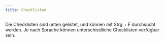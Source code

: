 ```yaml
---
title: Checklisten
---
```

Die Checklisten sind unten gelistet, und können mit Strg + F durchsucht werden. Je nach Sprache können unterschiedliche Checklisten verfügbar sein.
